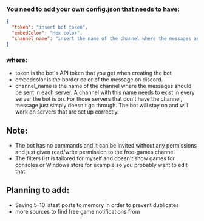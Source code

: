 ### You need to add your own config.json that needs to have:


```json
{
  "token": "insert bot token",
  "embedColor": "Hex color",
  "channel_name": "insert the name of the channel where the messages are sent"
}
```

### where: 
- token is the bot's API token that you get when creating the bot
- embedcolor is the  border color of the message on discord.
- channel_name is the name of the channel where the messages should be sent in each server. A channel with this name needs to exist in every server the bot is on. For those servers that don't have the channel, message just simply doesn't go through. The bot will stay on and will work on servers that are set up correctly.

## Note:
* The bot has no commands and it can be invited without any permissions and just given read/write permission to the free-games channel
* The filters list is tailored for myself and doesn't show games for consoles or Windows store for example so you probably want to edit that

## Planning to add:
- Saving 5-10 latest posts to memory in order to prevent dublicates
- more sources to find free game notifications from
